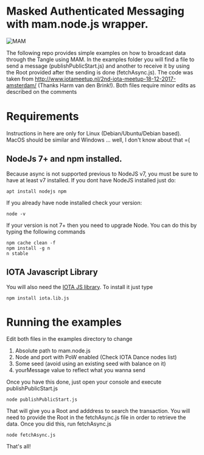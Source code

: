 # Masked Authenticated Messaging with mam.node.js wrapper. 

![MAM](http://iotahispano.com/wp-content/uploads/MAM.png)

The following repo provides simple examples on how to broadcast data through the Tangle using MAM.
In the examples folder you will find a file to send a message (publishPublicStart.js) and another to receive it by using the Root provided after the sending is done (fetchAsync.js). The code was taken from http://www.iotameetup.nl/2nd-iota-meetup-18-12-2017-amsterdam/ (Thanks Harm van den Brink!). Both files require minor edits as described on the comments

# Requirements

Instructions in here are only for Linux (Debian/Ubuntu/Debian based). MacOS should be similar and Windows ... well, I don't know about that =(

## NodeJs 7+ and npm installed. 
Because async is not supported previous to NodeJS v7, you must be sure to have at least v7 installed. If you dont have NodeJS installed just do:

    apt install nodejs npm

If you already have node installed check your version: 

    node -v

If your version is not 7+ then you need to upgrade Node. You can do this by typing the following commands

    npm cache clean -f
    npm install -g n
    n stable

## IOTA Javascript Library

You will also need the [IOTA JS library](https://github.com/iotaledger/iota.lib.js/). To install it just type

    npm install iota.lib.js

# Running the examples

Edit both files in the examples directory to change
1) Absolute path to mam.node.js 
2) Node and port with PoW enabled (Check IOTA Dance nodes list)
3) Some seed (avoid using an existing seed with balance on it)
4) yourMessage value to reflect what you wanna send

Once you have this done, just open your console and execute publishPublicStart.js

    node publishPublicStart.js

That will give you a Root and adddress to search the transaction. You will need to provide the Root in the fetchAsync.js file in order to retrieve the data. Once you did this, run fetchAsync.js

    node fetchAsync.js

That's all!

